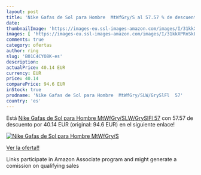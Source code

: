 ```yaml
---
layout: post
title: 'Nike Gafas de Sol para Hombre  MtWfGry/S al 57.57 % de descuento'
date: 
thumbnailImage: 'https://images-eu.ssl-images-amazon.com/images/I/31kkXPRnSkL._SL200_.jpg'
images: [ 'https://images-eu.ssl-images-amazon.com/images/I/31kkXPRnSkL._SL200_.jpg' ]
comments: true
category: ofertas
author: ring
slug: 'B01C4CYO8K-es'
description:
actualPrice: 40.14 EUR
currency: EUR
price: 40.14
comparePrice: 94.6 EUR
inStock: true
prodname: 'Nike Gafas de Sol para Hombre  MtWfGry/SLW/GrySlFl  57'
country: 'es'
---
```


Está [Nike Gafas de Sol para Hombre  MtWfGry/SLW/GrySlFl  57](https://www.amazon.es/dp/B01C4CYO8K/?tag=tolees-21) con 57.57 de descuento por 40.14 EUR (original: 94.6 EUR) en el siguiente enlace!

[![Nike Gafas de Sol para Hombre  MtWfGry/S](https://images-eu.ssl-images-amazon.com/images/I/31kkXPRnSkL._SL200_.jpg)](https://www.amazon.es/dp/B01C4CYO8K/?tag=tolees-21)

[Ver la oferta!!](https://www.amazon.es/dp/B01C4CYO8K/?tag=tolees-21)

Links participate in Amazon Associate program and might generate a comission on qualifying sales


